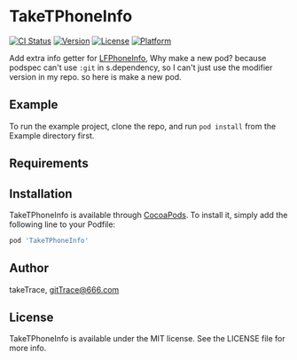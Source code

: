 # TakeTPhoneInfo

[![CI Status](https://img.shields.io/travis/takeTrace/TakeTPhoneInfo.svg?style=flat)](https://travis-ci.org/takeTrace/TakeTPhoneInfo)
[![Version](https://img.shields.io/cocoapods/v/TakeTPhoneInfo.svg?style=flat)](https://cocoapods.org/pods/TakeTPhoneInfo)
[![License](https://img.shields.io/cocoapods/l/TakeTPhoneInfo.svg?style=flat)](https://cocoapods.org/pods/TakeTPhoneInfo)
[![Platform](https://img.shields.io/cocoapods/p/TakeTPhoneInfo.svg?style=flat)](https://cocoapods.org/pods/TakeTPhoneInfo)

Add extra info getter for [LFPhoneInfo](https://github.com/muzipiao/LFPhoneInfo), Why make a new pod? because podspec can't use `:git` in s.dependency, so I can't just use the modifier version in my repo. so here is make a new pod.

## Example

To run the example project, clone the repo, and run `pod install` from the Example directory first.

## Requirements

## Installation

TakeTPhoneInfo is available through [CocoaPods](https://cocoapods.org). To install
it, simply add the following line to your Podfile:

```ruby
pod 'TakeTPhoneInfo'
```

## Author

takeTrace, gitTrace@666.com

## License

TakeTPhoneInfo is available under the MIT license. See the LICENSE file for more info.
